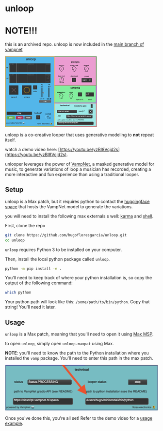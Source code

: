 # unloop

# NOTE!!!
this is an archived repo. unloop is now included in the [main branch of vampnet](https://github.com/hugofloresgarcia/vampnet.git)

<img src="assets/fullUI.png" width="60%">

unloop is a co-creative looper that uses generative modeling to **not** repeat itself.

watch a demo video here: [https://youtu.be/yzBI8Vcjd2s](https://youtu.be/yzBI8Vcjd2s). 

unlooper leverages the power of [VampNet](https://hugo-does-things.notion.site/VampNet-Music-Generation-via-Masked-Acoustic-Token-Modeling-e37aabd0d5f1493aa42c5711d0764b33), a masked generative model for music, to generate variations of loop a musician has recorded, creating a more interactive and fun experience than using a traditional looper. 


## Setup 

unloop is a Max patch, but it requires python to contact the [huggingface space](https://huggingface.co/spaces/descript/vampnet) that hosts the VampNet model to generate the variations. 

you will need to install the following max externals s well: [karma](https://github.com/rconstanzo/karma/tree/master) and [shell](https://github.com/jeremybernstein/shell). 


First, clone the repo
```bash
git clone https://github.com/hugofloresgarcia/unloop.git
cd unloop
```

`unloop` requires Python 3 to be installed on your computer. 

Then, install the local python package called `unloop`. 
```bash
python -m pip install -e .
```

You'll need to keep track of where your python installation is, so copy the output of the following command:
```bash
which python
```

Your python path will look like this: `/some/path/to/bin/python`. Copy that string! You'll need it later.


## Usage

`unloop` is a Max patch, meaning that you'll need to open it using [Max MSP](https://cycling74.com/downloads).

to open `unloop`, simply open `unloop.maxpat` using Max.

**NOTE**: you'll need to know the path to the Python installation where you installed the `vamp` package. You'll need to enter this path in the max patch. 

![python-path](assets/pythoninstall.png)

Once you've done this, you're all set! Refer to the demo video for a [usage example](https://youtu.be/yzBI8Vcjd2s). 

